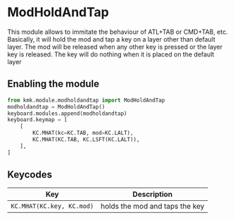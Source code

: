 # ModHoldAndTap
This module allows to immitate the behaviour of ATL+TAB or CMD+TAB, etc.  
Basically, it will hold the mod and tap a key on a layer other than default layer. The mod will be released when any other key is pressed or the layer key is released.
The key will do nothing when it is placed on the default layer


## Enabling the module
```python
from kmk.module.modholdandtap import ModHoldAndTap
modholdandtap = ModHoldAndTap()
keyboard.modules.append(modholdandtap)
keyboard.keymap = [
    [
        KC.MHAT(kc=KC.TAB, mod=KC.LALT),
        KC.MHAT(KC.TAB, KC.LSFT(KC.LALT)),
    ],
]
```

## Keycodes

|Key                      |Description                                    |
|-------------------------|-----------------------------------------------|
|`KC.MHAT(KC.key, KC.mod)`|holds the mod and taps the key                 |
